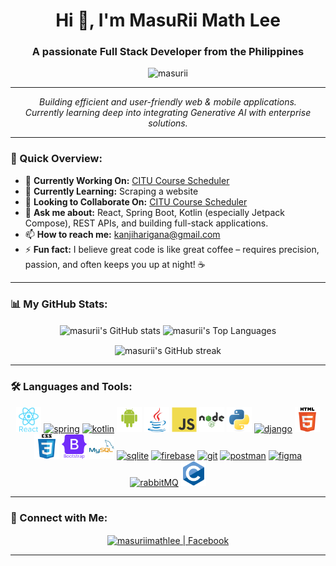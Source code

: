 
<h1 align="center">Hi 👋, I'm MasuRii Math Lee</h1>
<h3 align="center">A passionate Full Stack Developer from the Philippines</h3>

<p align="center">
  <img src="https://github-profile-trophy.vercel.app/?username=masurii&theme=default&margin-w=15&margin-h=15" alt="masurii" />
</p>

---

<p align="center">
  <em>Building efficient and user-friendly web & mobile applications.<br>Currently learning deep into integrating Generative AI with enterprise solutions.</em>
  <br>
</p>

---

### 📌 Quick Overview:

- 🔭 **Currently Working On:** [CITU Course Scheduler](https://github.com/MasuRii/CITCourseBuilder)
- 🌱 **Currently Learning:** Scraping a website
- 👯 **Looking to Collaborate On:** [CITU Course Scheduler](https://github.com/MasuRii/CITCourseBuilder)
- 🤔 **Ask me about:** React, Spring Boot, Kotlin (especially Jetpack Compose), REST APIs, and building full-stack applications.
- 📫 **How to reach me:** kanjiharigana@gmail.com
- ⚡ **Fun fact:** I believe great code is like great coffee – requires precision, passion, and often keeps you up at night! ☕

---

### 📊 My GitHub Stats:

<p align="center">
  <img align="center" src="https://github-readme-stats.vercel.app/api?username=masurii&show_icons=true&locale=en&theme=default&count_private=true" alt="masurii's GitHub stats" />
      <!-- Optional: Add space between stats -->
  <img align="center" src="https://github-readme-stats.vercel.app/api/top-langs/?username=masurii&layout=compact&locale=en&theme=default" alt="masurii's Top Languages" />
</p>
<p align="center">
  <img align="center" src="https://github-readme-streak-stats.herokuapp.com/?user=masurii&theme=default" alt="masurii's GitHub streak" />
</p>

---

### 🛠️ Languages and Tools:

<p align="center">
  <a href="https://reactjs.org/" target="_blank" rel="noreferrer"><img src="https://raw.githubusercontent.com/devicons/devicon/master/icons/react/react-original-wordmark.svg" alt="react" width="40" height="40"/></a>
  <a href="https://spring.io/" target="_blank" rel="noreferrer"><img src="https://www.vectorlogo.zone/logos/springio/springio-icon.svg" alt="spring" width="40" height="40"/></a>
  <a href="https://kotlinlang.org" target="_blank" rel="noreferrer"><img src="https://www.vectorlogo.zone/logos/kotlinlang/kotlinlang-icon.svg" alt="kotlin" width="40" height="40"/></a>
  <a href="https://developer.android.com" target="_blank" rel="noreferrer"><img src="https://raw.githubusercontent.com/devicons/devicon/master/icons/android/android-original-wordmark.svg" alt="android" width="40" height="40"/></a>
  <a href="https://www.java.com" target="_blank" rel="noreferrer"><img src="https://raw.githubusercontent.com/devicons/devicon/master/icons/java/java-original.svg" alt="java" width="40" height="40"/></a>
  <a href="https://developer.mozilla.org/en-US/docs/Web/JavaScript" target="_blank" rel="noreferrer"><img src="https://raw.githubusercontent.com/devicons/devicon/master/icons/javascript/javascript-original.svg" alt="javascript" width="40" height="40"/></a>
  <a href="https://nodejs.org" target="_blank" rel="noreferrer"><img src="https://raw.githubusercontent.com/devicons/devicon/master/icons/nodejs/nodejs-original-wordmark.svg" alt="nodejs" width="40" height="40"/></a>
  <a href="https://www.python.org" target="_blank" rel="noreferrer"><img src="https://raw.githubusercontent.com/devicons/devicon/master/icons/python/python-original.svg" alt="python" width="40" height="40"/></a>
  <a href="https://www.djangoproject.com/" target="_blank" rel="noreferrer"><img src="https://cdn.worldvectorlogo.com/logos/django.svg" alt="django" width="40" height="40"/></a>
  <a href="https://www.w3.org/html/" target="_blank" rel="noreferrer"><img src="https://raw.githubusercontent.com/devicons/devicon/master/icons/html5/html5-original-wordmark.svg" alt="html5" width="40" height="40"/></a>
  <a href="https://www.w3schools.com/css/" target="_blank" rel="noreferrer"><img src="https://raw.githubusercontent.com/devicons/devicon/master/icons/css3/css3-original-wordmark.svg" alt="css3" width="40" height="40"/></a>
  <a href="https://getbootstrap.com" target="_blank" rel="noreferrer"><img src="https://raw.githubusercontent.com/devicons/devicon/master/icons/bootstrap/bootstrap-plain-wordmark.svg" alt="bootstrap" width="40" height="40"/></a>
  <a href="https://www.mysql.com/" target="_blank" rel="noreferrer"><img src="https://raw.githubusercontent.com/devicons/devicon/master/icons/mysql/mysql-original-wordmark.svg" alt="mysql" width="40" height="40"/></a>
  <a href="https://www.sqlite.org/" target="_blank" rel="noreferrer"><img src="https://www.vectorlogo.zone/logos/sqlite/sqlite-icon.svg" alt="sqlite" width="40" height="40"/></a>
  <a href="https://firebase.google.com/" target="_blank" rel="noreferrer"><img src="https://www.vectorlogo.zone/logos/firebase/firebase-icon.svg" alt="firebase" width="40" height="40"/></a>
  <a href="https://git-scm.com/" target="_blank" rel="noreferrer"><img src="https://www.vectorlogo.zone/logos/git-scm/git-scm-icon.svg" alt="git" width="40" height="40"/></a>
  <a href="https://postman.com" target="_blank" rel="noreferrer"><img src="https://www.vectorlogo.zone/logos/getpostman/getpostman-icon.svg" alt="postman" width="40" height="40"/></a>
  <a href="https://www.figma.com/" target="_blank" rel="noreferrer"><img src="https://www.vectorlogo.zone/logos/figma/figma-icon.svg" alt="figma" width="40" height="40"/></a>
  <a href="https://www.rabbitmq.com" target="_blank" rel="noreferrer"><img src="https://www.vectorlogo.zone/logos/rabbitmq/rabbitmq-icon.svg" alt="rabbitMQ" width="40" height="40"/></a>
  <a href="https://www.cprogramming.com/" target="_blank" rel="noreferrer"><img src="https://raw.githubusercontent.com/devicons/devicon/master/icons/c/c-original.svg" alt="c" width="40" height="40"/></a>
</p>

---

### 🤝 Connect with Me:

<p align="center">
  <a href="https://fb.com/masuriimathlee" target="_blank"><img align="center" src="https://raw.githubusercontent.com/rahuldkjain/github-profile-readme-generator/master/src/images/icons/Social/facebook.svg" alt="masuriimathlee | Facebook" height="30" width="40" /></a>  

---
